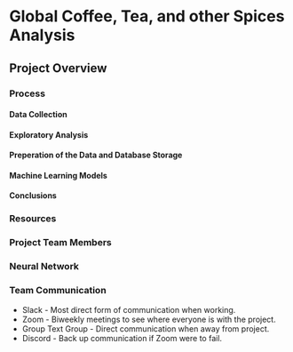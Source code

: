 # Global Coffee, Tea, and other Spices Analysis   
   
## Project Overview   

### Process   

#### Data Collection   

#### Exploratory Analysis

#### Preperation of the Data and Database Storage   

#### Machine Learning Models   

#### Conclusions

### Resources   

### Project Team Members

### Neural Network   

### Team Communication
* Slack - Most direct form of communication when working.   
* Zoom  - Biweekly meetings to see where everyone is with the project.   
* Group Text Group - Direct communication when away from project.   
* Discord - Back up communication if Zoom were to fail.   
